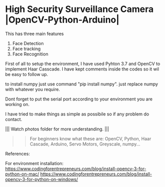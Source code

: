 # High Security Surveillance Camera |OpenCV-Python-Arduino|

This has three main features
1. Face Detection
2. Face tracking
3. Face Recognition

First of all to setup the environment, I have used Pyhton 3.7 and OpenCV to implement Haar Casscade.
I have kept comments inside the codes so it wil be easy to follow up.

to install numpy just use command "pip install numpy". just replace numpy with whatever you require.

Dont forget to put the serial port according to your environment you are working on.

I have tried to make things as simple as possibile so if any problem do contact.

||| Watch photos folder for more understanding. |||

>> For beginners know what these are: OpenCV, Python, Haar Cascade, Arduino, Servo Motors, Greyscale, numpy...


References:

For environment installation: https://www.codingforentrepreneurs.com/blog/install-opencv-3-for-python-on-mac/
                  https://www.codingforentrepreneurs.com/blog/install-opencv-3-for-python-on-windows/


